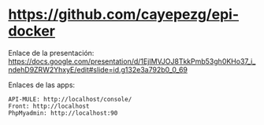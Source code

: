 # https://github.com/cayepezg/epi-docker

Enlace de la presentación:
    https://docs.google.com/presentation/d/1EjIMVJOJ8TkkPmb53gh0KHo37_i_ndehD9ZRW2YhxyE/edit#slide=id.g132e3a792b0_0_69

Enlaces de las apps:

    API-MULE: http://localhost/console/
    Front: http://localhost
    PhpMyadmin: http://localhost:90

